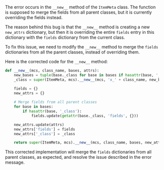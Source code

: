 The error occurs in the `__new__` method of the `ItemMeta` class. The function is supposed to merge the fields from all parent classes, but it is currently overriding the fields instead.

The reason behind this bug is that the `__new__` method is creating a new `new_attrs` dictionary, but then it is overriding the entire `fields` entry in this dictionary with the `fields` dictionary from the current class.

To fix this issue, we need to modify the `__new__` method to merge the `fields` dictionaries from all the parent classes, instead of overriding them.

Here is the corrected code for the `__new__` method:

```python
def __new__(mcs, class_name, bases, attrs):
    new_bases = tuple(base._class for base in bases if hasattr(base, '_class'))
    _class = super(ItemMeta, mcs).__new__(mcs, 'x_' + class_name, new_bases, attrs)

    fields = {}
    new_attrs = {}
    
    # Merge fields from all parent classes
    for base in bases:
        if hasattr(base, '_class'):
            fields.update(getattr(base._class, 'fields', {}))

    new_attrs.update(attrs)
    new_attrs['fields'] = fields
    new_attrs['_class'] = _class

    return super(ItemMeta, mcs).__new__(mcs, class_name, bases, new_attrs)
```

This corrected implementation will merge the `fields` dictionaries from all parent classes, as expected, and resolve the issue described in the error message.